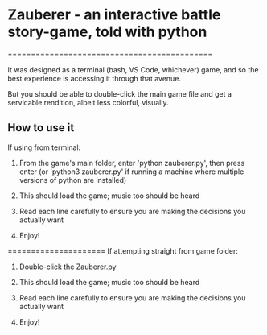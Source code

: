 # Zauberer - an interactive battle story-game, told with python
============================================

It was designed as a terminal (bash, VS Code, whichever) game, and so the best experience is accessing it through that avenue.

But you should be able to double-click the main game file and get a servicable rendition, albeit less colorful, visually.

How to use it
---------------------
If using from terminal:

1. From the game's main folder, enter 'python zauberer.py', then press enter (or 'python3 zauberer.py' if running a machine where multiple versions of python are installed)

2. This should load the game; music too should be heard

3. Read each line carefully to ensure you are making the decisions you actually want

4. Enjoy!


=====================
If attempting straight from game folder:

1. Double-click the Zauberer.py

2. This should load the game; music too should be heard

3. Read each line carefully to ensure you are making the decisions you actually want

4. Enjoy!